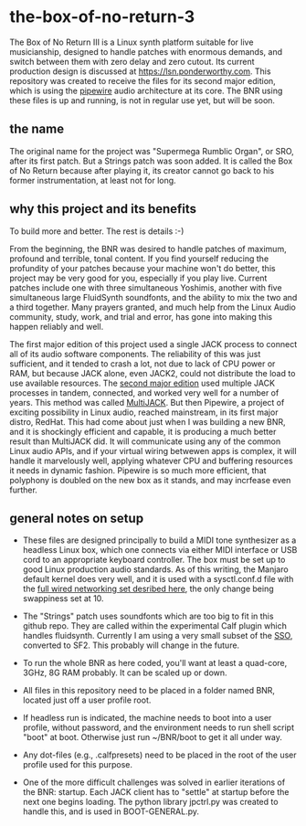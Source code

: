 # the-box-of-no-return-3

The Box of No Return III is a Linux synth platform suitable for live musicianship, designed to handle patches with enormous demands, and switch between them with zero delay and zero cutout.  Its current production design is discussed at https://lsn.ponderworthy.com.  This repository was created to receive the files for its second major edition, which is using the [pipewire](https://pipewire.org/) audio architecture at its core.  The BNR using these files is up and running, is not in regular use yet, but will be soon.

## the name

The original name for the project was "Supermega Rumblic Organ", or SRO, after its first patch.  But a Strings patch was soon added.  It is called the Box of No Return because after playing it, its creator cannot go back to his former instrumentation, at least not for long.

## why this project and its benefits

To build more and better.  The rest is details :-)

From the beginning, the BNR was desired to handle patches of maximum, profound and terrible, tonal content.  If you find yourself reducing the profundity of your patches because your machine won't do better, this project may be very good for you, especially if you play live.  Current patches include one with three simultaneous Yoshimis, another with five simultaneous large FluidSynth soundfonts, and the ability to mix the two and a third together.  Many prayers granted, and much help from the Linux Audio community, study, work, and trial and error, has gone into making this happen reliably and well.

The first major edition of this project used a single JACK process to connect all of its audio software components.  The reliability of this was just sufficient, and it tended to crash a lot, not due to lack of CPU power or RAM, but because JACK alone, even JACK2, could not distribute the load to use available resources. The [second major edition](https://github.com/ponderworthy/the-box-of-no-return) used multiple JACK processes in tandem, connected, and worked very well for a number of years.  This method was called [MultiJACK](https://github.com/ponderworthy/MultiJACK).  But then Pipewire, a project of exciting possibility in Linux audio, reached mainstream, in its first major distro, RedHat. This had come about just when I was building a new BNR, and it is shockingly efficient and capable, it is producing a much better result than MultiJACK did.  It will communicate using any of the common Linux audio APIs, and if your virtual wiring betwewen apps is complex, it will handle it marvelously well, applying whatever CPU and buffering resources it needs in dynamic fashion.  Pipewire is so much more efficient, that polyphony is doubled on the new box as it stands, and may incrfease even further.

## general notes on setup

* These files are designed principally to build a MIDI tone synthesizer as a headless Linux box, which 
one connects via either MIDI interface or USB cord to an appropriate keyboard controller.  The box must be set up to good Linux production audio standards.  As of this writing, the Manjaro default kernel does very well, and it is used with a sysctl.conf.d file with the [full wired networking set desribed here](https://notes.ponderworthy.com/linux-networking-speed-and-responsiveness), the only change being swappiness set at 10.  

* The "Strings" patch uses soundfonts which are too big to fit in this github repo.  They are called within the experimental Calf plugin which handles fluidsynth.  Currently I am using a very small subset of the [SSO](http://sso.mattiaswestlund.net/), converted to SF2.  This probably will change in the future.

* To run the whole BNR as here coded, you'll want at least a quad-core, 3GHz, 8G RAM probably.  It can be scaled up or down. 

* All files in this repository need to be placed in a folder named BNR, located just off a user profile root.

* If headless run is indicated, the machine needs to boot into a user profile, without password, and the environment needs to run shell script "boot" at boot.  Otherwise just run ~/BNR/boot to get it all under way.  

* Any dot-files (e.g., .calfpresets) need to be placed in the root of the user profile 
used for this purpose.

* One of the more difficult challenges was solved in earlier iterations of the BNR: startup.  Each JACK client has to "settle" at startup before the next one begins loading.  The python library jpctrl.py was created to handle this, and is used in BOOT-GENERAL.py.



